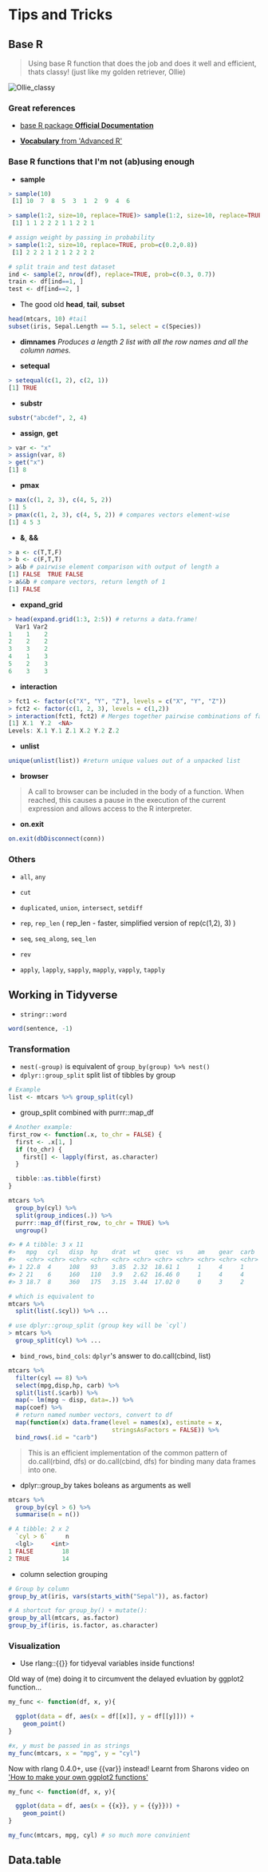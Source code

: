 # Tips and Tricks

## Base R

> Using base R function that does the job and does it well and efficient, thats classy! (just like my golden retriever, Ollie)

![Ollie_classy](./IMAGES/ollie_classy.jpg)

### Great references

* [base R package **Official Documentation**](https://stat.ethz.ch/R-manual/R-devel/library/base/html/00Index.html)

* [**Vocabulary** from 'Advanced R'](http://adv-r.had.co.nz/Vocabulary.html)

### Base R functions that I'm not (ab)using enough

* **sample**

```R
> sample(10)
 [1] 10  7  8  5  3  1  2  9  4  6

> sample(1:2, size=10, replace=TRUE)> sample(1:2, size=10, replace=TRUE)
 [1] 1 1 2 2 2 1 1 2 2 1

# assign weight by passing in probability
> sample(1:2, size=10, replace=TRUE, prob=c(0.2,0.8)) 
 [1] 2 2 2 1 2 1 2 2 2 2

# split train and test dataset
ind <- sample(2, nrow(df), replace=TRUE, prob=c(0.3, 0.7))
train <- df[ind==1, ]
test <- df[ind==2, ]
```

* The good old **head**, **tail**, **subset**

```R
head(mtcars, 10) #tail
subset(iris, Sepal.Length == 5.1, select = c(Species))
```

* **dimnames**
*Produces a length 2 list with all the row names and all the column names.*

* **setequal**
```R
> setequal(c(1, 2), c(2, 1))
[1] TRUE
```

* **substr**
```R
substr("abcdef", 2, 4)
```

* **assign**, **get**
```R
> var <- "x"
> assign(var, 8)
> get("x")
[1] 8
```

* **pmax**
```R
> max(c(1, 2, 3), c(4, 5, 2))
[1] 5
> pmax(c(1, 2, 3), c(4, 5, 2)) # compares vectors element-wise
[1] 4 5 3
```

* **&**, **&&**
```R
> a <- c(T,T,F)
> b <- c(F,T,T)
> a&b # pairwise element comparison with output of length a
[1] FALSE  TRUE FALSE
> a&&b # compare vectors, return length of 1
[1] FALSE
```

* **expand_grid**
```R
> head(expand.grid(1:3, 2:5)) # returns a data.frame!
  Var1 Var2
1    1    2
2    2    2
3    3    2
4    1    3
5    2    3
6    3    3
```

* **interaction**
```R
> fct1 <- factor(c("X", "Y", "Z"), levels = c("X", "Y", "Z"))
> fct2 <- factor(c(1, 2, 3), levels = c(1,2))
> interaction(fct1, fct2) # Merges together pairwise combinations of factors
[1] X.1  Y.2  <NA>
Levels: X.1 Y.1 Z.1 X.2 Y.2 Z.2
```

* **unlist**

```R
unique(unlist(list)) #return unique values out of a unpacked list
```

* **browser**
>A call to browser can be included in the body of a function. When reached, this causes a pause in the execution of the current expression and allows access to the R interpreter.

* **on.exit**

```R
on.exit(dbDisconnect(conn))
```

### Others

* `all`, `any`

* `cut`

* `duplicated`, `union`, `intersect`, `setdiff`

* `rep`, `rep_len` ( rep_len - faster, simplified version of rep(c(1,2), 3) )

* `seq`, `seq_along`, `seq_len`

* `rev`

* `apply`, `lapply`, `sapply`, `mapply`, `vapply`, `tapply`

## Working in Tidyverse

* `stringr::word`

```R
word(sentence, -1)
```


### Transformation

* `nest(-group)` is equivalent of `group_by(group) %>% nest()`
* `dplyr::group_split` split list of tibbles by group

```R
# Example
list <- mtcars %>% group_split(cyl)
```

* group_split combined with purrr::map_df

```R
# Another example:
first_row <- function(.x, to_chr = FALSE) {
  first <- .x[1, ]
  if (to_chr) {
    first[] <- lapply(first, as.character)
  }

  tibble::as.tibble(first)
}

mtcars %>%
  group_by(cyl) %>%
  split(group_indices(.)) %>%
  purrr::map_df(first_row, to_chr = TRUE) %>%
  ungroup()

#> # A tibble: 3 x 11
#>   mpg   cyl   disp  hp    drat  wt    qsec  vs    am    gear  carb
#>   <chr> <chr> <chr> <chr> <chr> <chr> <chr> <chr> <chr> <chr> <chr>
#> 1 22.8  4     108   93    3.85  2.32  18.61 1     1     4     1
#> 2 21    6     160   110   3.9   2.62  16.46 0     1     4     4
#> 3 18.7  8     360   175   3.15  3.44  17.02 0     0     3     2

# which is equivalent to
mtcars %>%
  split(list(.$cyl)) %>% ...

# use dplyr::group_split (group key will be `cyl`)
> mtcars %>%
  group_split(cyl) %>% ...
```

* `bind_rows`, `bind_cols`: `dplyr`'s answer to do.call(cbind, list)

```R
mtcars %>%
  filter(cyl == 8) %>%
  select(mpg,disp,hp, carb) %>%
  split(list(.$carb)) %>%
  map(~ lm(mpg ~ disp, data=.)) %>%
  map(coef) %>%
  # return named number vectors, convert to df
  map(function(x) data.frame(level = names(x), estimate = x,
                             stringsAsFactors = FALSE)) %>%
  bind_rows(.id = "carb")
```

> This is an efficient implementation of the common pattern of do.call(rbind, dfs) or do.call(cbind, dfs) for binding many data frames into one.

* dplyr::group_by takes boleans as arguments as well

```R
mtcars %>% 
  group_by(cyl > 6) %>%
  summarise(n = n())

# A tibble: 2 x 2
  `cyl > 6`     n
  <lgl>     <int>
1 FALSE        18
2 TRUE         14
```

* column selection grouping

```R
# Group by column
group_by_at(iris, vars(starts_with("Sepal")), as.factor)

# A shortcut for group_by() + mutate():
group_by_all(mtcars, as.factor)
group_by_if(iris, is.factor, as.character)
```

### Visualization

* Use rlang::{{}} for tidyeval variables inside functions!

Old way of (me) doing it to circumvent the delayed evluation by ggplot2 function...

```R
my_func <- function(df, x, y){

  ggplot(data = df, aes(x = df[[x]], y = df[[y]])) +
    geom_point()
}

#x, y must be passed in as strings
my_func(mtcars, x = "mpg", y = "cyl")
```

Now with rlang 0.4.0+, use {{var}} instead! Learnt from Sharons video on ['How to make your own ggplot2 functions'](https://www.youtube.com/watch?v=9v9-EpTuwk0)

```R
my_func <- function(df, x, y){

  ggplot(data = df, aes(x = {{x}}, y = {{y}})) +
    geom_point()
}

my_func(mtcars, mpg, cyl) # so much more convinient
```

## Data.table